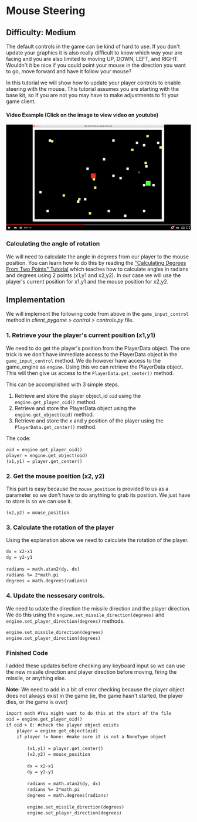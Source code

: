 # Mouse Steering

## Difficulty: Medium

The default controls in the game can be kind of hard to use. If you don't update your graphics it is also really difficult to know which way your are facing and you are also limited to moving UP, DOWN, LEFT, and RIGHT. Wouldn't it be nice if you could point your mouse in the direction you want to go, move forward and have it follow your mouse?

In this tutorial we will show how to update your player controls to enable steering with the mouse. This tutorial assumes you are starting with the base kit, so if you are not you may have to make adjustments to fit your game client.

#### Video Example (Click on the image to view video on youtube)

[![Mouse Steering Video](../assets/images/mouse_steering_video.png)](http://www.youtube.com/watch?v=8Z2SukeupgA "Code Camp Rookie Kit - Mouse Steering Example")

### Calculating the angle of rotation

We will need to calculate the angle in degrees from our player to the mouse position. You can learn how to do this by reading the ["Calculating Degrees From Two Points" Tutorial](calculate_degrees.md) which teaches how to calculate angles in radians and degrees using 2 points (x1,y1 and x2,y2). In our case we will use the player's current position for x1,y1 and the mouse position for x2,y2.

## Implementation

We will implement the following code from above in the `game_input_control` method in *client_pygame > control > controls.py* file.

### 1. Retrieve your the player's current position (x1,y1)

We need to do get the player's position from the PlayerData object. The one trick is we don't have immediate access to the PlayerData object in the `game_input_control` method. We do however have access to the game_engine as `engine`. Using this we can retrieve the PlayerData object. This will then give us access to the `PlayerData.get_center()` method.

This can be accomplished with 3 simple steps.

1. Retrieve and store the player object_id `oid` using the `engine.get_player_oid()` method.
2. Retrieve and store the PlayerData object using the `engine.get_object(oid)` method.
3. Retrieve and store the x and y position of the player using the `PlayerData.get_center()` method.

The code:

	oid = engine.get_player_oid()
	player = engine.get_object(oid)
	(x1,y1) = player.get_center()


### 2. Get the mouse position (x2, y2)

This part is easy because the `mouse_position` is provided to us as a parameter so we don't have to do anything to grab its position. We just have to store is so we can use it.

	(x2,y2) = mouse_position

### 3. Calculate the rotation of the player

Using the explanation above we need to calculate the rotation of the player.
	
	dx = x2-x1
	dy = y2-y1

	radians = math.atan2(dy, dx)
	radians %= 2*math.pi
	degrees = math.degrees(radians)

### 4. Update the nessesary controls.

We need to udate the direction the missile direction and the player direction. We do this using the `engine.set_missile_direction(degrees)` and `engine.set_player_direction(degrees)` methods.

	engine.set_missile_direction(degrees)
	engine.set_player_direction(degrees)

### Finished Code

I added these updates before checking any keyboard input so we can use the new missile direction and player direction before moving, firing the missile, or anything else.

**Note:** We need to add in a bit of error checking because the player object does not always exist in the game (ie, the game hasn't started, the player dies, or the game is over)

	import math #You might want to do this at the start of the file
	oid = engine.get_player_oid()
	if oid > 0: #check the player object exists
		player = engine.get_object(oid)
		if player != None: #make sure it is not a NoneType object

			(x1,y1) = player.get_center()
			(x2,y2) = mouse_position

			dx = x2-x1
			dy = y2-y1

			radians = math.atan2(dy, dx)
			radians %= 2*math.pi
			degrees = math.degrees(radians)

			engine.set_missile_direction(degrees)
			engine.set_player_direction(degrees)
